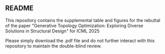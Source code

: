 ## README
This repository contains the supplemental table and figures for the rebuttal of the paper "Generative Topology Optimization: Exploring Diverse Solutions in Structural Design" for ICML 2025

Please simply download the .pdf file and do not further interact with this repository to maintain the double-blind review.
<!--
**GenTORebuttal/GenTORebuttal** is a ✨ _special_ ✨ repository because its `README.md` (this file) appears on your GitHub profile.

Here are some ideas to get you started:

- 🔭 I’m currently working on ...
- 🌱 I’m currently learning ...
- 👯 I’m looking to collaborate on ...
- 🤔 I’m looking for help with ...
- 💬 Ask me about ...
- 📫 How to reach me: ...
- 😄 Pronouns: ...
- ⚡ Fun fact: ...
-->

